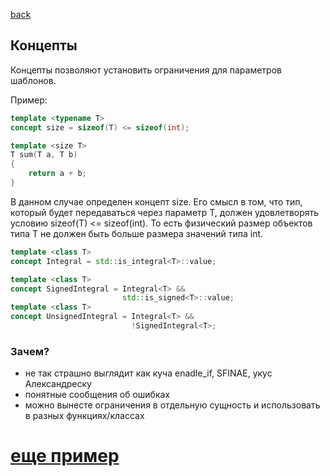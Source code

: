 [back](./lessons.md)

## Концепты 

Концепты позволяют установить ограничения для параметров шаблонов. 

Пример:
```cpp
template <typename T>
concept size = sizeof(T) <= sizeof(int);

template <size T>
T sum(T a, T b)
{
    return a + b;
}
```
В данном случае определен концепт size. Его смысл в том, что тип, который будет передаваться через параметр T, должен удовлетворять условию sizeof(T) <= sizeof(int). То есть физический размер объектов типа T не должен быть больше размера значений типа int.

```cpp
template <class T>
concept Integral = std::is_integral<T>::value;

template <class T>
concept SignedIntegral = Integral<T> &&
                         std::is_signed<T>::value;
template <class T>
concept UnsignedIntegral = Integral<T> &&
                           !SignedIntegral<T>;
```

### Зачем?
- не так страшно выглядит как куча enadle_if, SFINAE, укус Александреску
- понятные сообщения об ошибках
- можно вынесте ограничения в отдельную сущность и использовать в разных функциях/классах
 
# [еще пример](~/projects/concepts/main.cpp)


